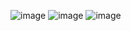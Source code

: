 ![image](https://github.com/user-attachments/assets/b3f84ab5-6953-47d5-b0f7-0add9dd18d8a)
![image](https://github.com/user-attachments/assets/81a73db6-23c0-4329-abd5-553dfc6100d6)
![image](https://github.com/user-attachments/assets/0946a52a-ba7b-4805-82b7-b2a88fd56954)
